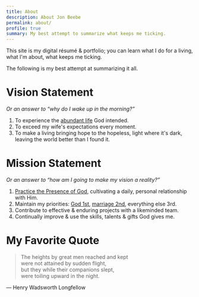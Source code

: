 ```yaml
---
title: About
description: About Jon Beebe
permalink: about/
profile: true
summary: My best attempt to summarize what keeps me ticking.
---
```


This site is my digital résumé & portfolio; you can learn what I do for a living,
what I'm about, what keeps me ticking.

The following is my best attempt at summarizing it all.

# Vision Statement

*Or an answer to “why do I wake up in the morning?”*

1.  To experience the [abundant life](http://www.biblegateway.com/passage/?search=john%2010:10&version=ESV "John 10:10 -- 'I came that they may have life and have it abundantly'") God intended.
2.  To exceed my wife's expectations every moment.
3.  To make a living bringing hope to the hopeless, light where it's dark, leaving the world better than I found it.

# Mission Statement

*Or an answer to “how am I going to make my vision a reality?”*

1.  [Practice the Presence of God](http://www.gutenberg.org/ebooks/13871 "Practicing the Presence of God, by Brother Lawrence"), cultivating a daily, personal relationship with Him.
2.  Maintain my priorities: [God 1st](http://www.biblegateway.com/passage/?search=Deuteronomy%206:5&version=NCV "Deuteronomy 6:5 -- 'Love the Lord your God with all your heart, all your soul, and all your strength.'"), [marriage 2nd](http://www.biblegateway.com/passage/?search=Ephesians%205:25&version=NLT "Ephesians 5:25 -- 'For husbands, this means love your wives, just as Christ loved the church. He gave up his life for her.'"), everything else 3rd.
3.  Contribute to effective & enduring projects with a likeminded team.
4.  Continually improve & use the skills, talents & gifts God gives me.

# My Favorite Quote

> The heights by great men reached and kept<br>
> were not attained by sudden flight,<br>
> but they while their companions slept,<br>
> were toiling upward in the night.

&mdash; Henry Wadsworth Longfellow
